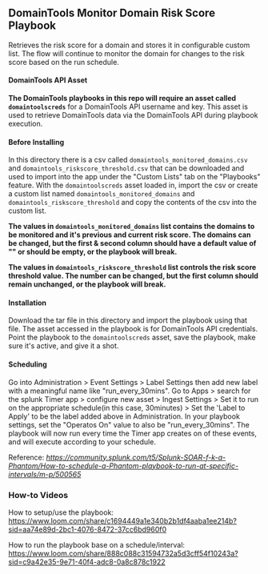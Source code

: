 ## DomainTools Monitor Domain Risk Score Playbook

Retrieves the risk score for a domain and stores it in configurable custom list. The flow will continue to monitor the domain for changes to the risk score based on the run schedule.

#### DomainTools API Asset

**The DomainTools playbooks in this repo will require an asset called `domaintoolscreds`** for a DomainTools API username and key. This asset is used to retrieve DomainTools data via the DomainTools API during playbook execution. 
<br>

#### Before Installing

In this directory there is a csv called `domaintools_monitored_domains.csv` and `domaintools_riskscore_threshold.csv` that can be downloaded and used to import into the app under the "Custom Lists" tab on the "Playbooks" feature. With the `domaintoolscreds` asset loaded in, import the csv or create a custom list named `domaintools_monitored_domains` and `domaintools_riskscore_threshold` and copy the contents of the csv into the custom list.

**The values in `domaintools_monitored_domains` list contains the domains to be monitored and it's previous and current risk score. The domains can be changed, but the first & second column should have a default value of "" or should be empty, or the playbook will break.**

**The values in `domaintools_riskscore_threshold` list controls the risk score threshold value. The number can be changed, but the first column should remain unchanged, or the playbook will break.**

#### Installation

Download the tar file in this directory and import the playbook using that file. The asset accessed in the playbook is for DomainTools API credentials. Point the playbook to the `domaintoolscreds` asset, save the playbook, make sure it's active, and give it a shot.


#### Scheduling
Go into Administration > Event Settings > Label Settings then add new label with a meaningful name like "run_every_30mins". Go to Apps > search for the splunk Timer app > configure new asset > Ingest Settings > Set it to run on the appropriate schedule(in this case, 30minutes) > Set the 'Label to Apply' to be the label added above in Administration. In your playbook settings, set the "Operatos On" value to also be "run_every_30mins". 
The playbook will now run every time the Timer app creates on of these events, and will execute according to your schedule. 

Reference: _https://community.splunk.com/t5/Splunk-SOAR-f-k-a-Phantom/How-to-schedule-a-Phantom-playbook-to-run-at-specific-intervals/m-p/500565_

### How-to Videos
How to setup/use the playbook: https://www.loom.com/share/c1694449a1e340b2b1df4aaba1ee214b?sid=aa74e89d-2bc1-4076-8472-37cc6bd960f0

How to run the playbook base on a schedule/interval: https://www.loom.com/share/888c088c31594732a5d3cff54f10243a?sid=c9a42e35-9e71-40f4-adc8-0a8c878c1922
